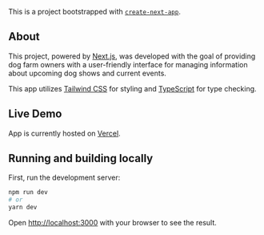 This is a project bootstrapped with [`create-next-app`](https://github.com/vercel/next.js/tree/canary/packages/create-next-app).

## About

This project, powered by [Next.js](https://nextjs.org/), was developed with the goal of providing dog farm owners with a user-friendly interface for managing information about upcoming dog shows and current events.

This app utilizes [Tailwind CSS](https://tailwindcss.com/) for styling and [TypeScript](https://www.typescriptlang.org/) for type checking.

## Live Demo

App is currently hosted on [Vercel](https://mithrin-sul.vercel.app/).

## Running and building locally

First, run the development server:

```bash
npm run dev
# or
yarn dev
```

Open [http://localhost:3000](http://localhost:3000) with your browser to see the result.

